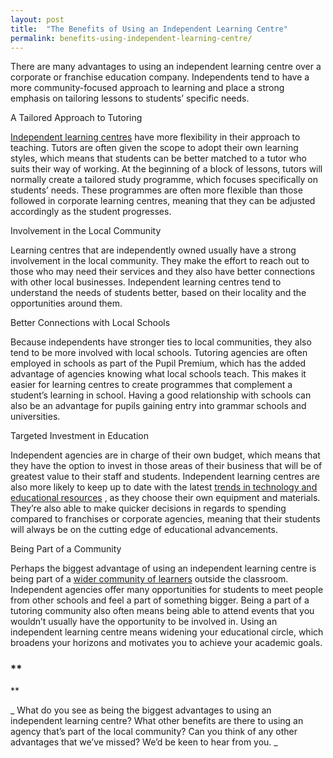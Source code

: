 ```yaml
---
layout: post
title:  "The Benefits of Using an Independent Learning Centre"
permalink: benefits-using-independent-learning-centre/
---
```


There are many advantages to using an independent learning centre over a
corporate or franchise education company. Independents tend to have a more
community-focused approach to learning and place a strong emphasis on
tailoring lessons to students’ specific needs.

A Tailored Approach to Tutoring 

[Independent learning centres](https://tutorcruncher.com/students-use-learning-centres/) have more flexibility in their approach to teaching. Tutors
are often given the scope to adopt their own learning styles, which means that
students can be better matched to a tutor who suits their way of working. At
the beginning of a block of lessons, tutors will normally create a tailored
study programme, which focuses specifically on students’ needs. These
programmes are often more flexible than those followed in corporate learning
centres, meaning that they can be adjusted accordingly as the student
progresses.

Involvement in the Local Community 

Learning centres that are independently owned usually have a strong
involvement in the local community. They make the effort to reach out to those
who may need their services and they also have better connections with other
local businesses. Independent learning centres tend to understand the needs of
students better, based on their locality and the opportunities around them.

Better Connections with Local Schools 

Because independents have stronger ties to local communities, they also tend
to be more involved with local schools. Tutoring agencies are often employed
in schools as part of the Pupil Premium, which has the added advantage of
agencies knowing what local schools teach. This makes it easier for learning
centres to create programmes that complement a student’s learning in school.
Having a good relationship with schools can also be an advantage for pupils
gaining entry into grammar schools and universities.

Targeted Investment in Education 

Independent agencies are in charge of their own budget, which means that they
have the option to invest in those areas of their business that will be of
greatest value to their staff and students. Independent learning centres are
also more likely to keep up to date with the latest [trends in technology and educational resources](https://tutorcruncher.com/digital-resources-tuition-agency/) , as they choose their own equipment and materials. They’re
also able to make quicker decisions in regards to spending compared to
franchises or corporate agencies, meaning that their students will always be
on the cutting edge of educational advancements.

Being Part of a Community 

Perhaps the biggest advantage of using an independent learning centre is being
part of a [wider community of learners](https://tutorcruncher.com/maintaining-and-managing-your-tutoring-community/) outside the classroom. Independent agencies offer many
opportunities for students to meet people from other schools and feel a part
of something bigger. Being a part of a tutoring community also often means
being able to attend events that you wouldn’t usually have the opportunity to
be involved in. Using an independent learning centre means widening your
educational circle, which broadens your horizons and motivates you to achieve
your academic goals.

### **

**

_ What do you see as being the biggest advantages to using an independent
learning centre? What other benefits are there to using an agency that’s part
of the local community? Can you think of any other advantages that we’ve
missed? We’d be keen to hear from you. _
